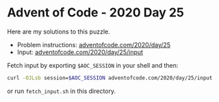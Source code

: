 # Advent of Code - 2020 Day 25
Here are my solutions to this puzzle.

* Problem instructions: [adventofcode.com/2020/day/25](https://adventofcode.com/2020/day/25)
* Input: [adventofcode.com/2020/day/25/input](https://adventofcode.com/2020/day/25/input)

Fetch input by exporting `$AOC_SESSION` in your shell and then:
```bash
curl -OJLsb session=$AOC_SESSION adventofcode.com/2020/day/25/input
```

or run `fetch_input.sh` in this directory.
